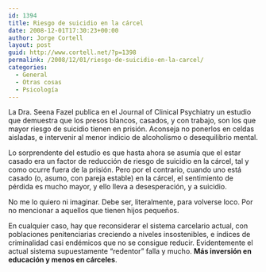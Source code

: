 ```yaml
---
id: 1394
title: Riesgo de suicidio en la cárcel
date: 2008-12-01T17:30:23+00:00
author: Jorge Cortell
layout: post
guid: http://www.cortell.net/?p=1398
permalink: /2008/12/01/riesgo-de-suicidio-en-la-carcel/
categories:
  - General
  - Otras cosas
  - Psicología
---
```

La Dra. Seena Fazel publica en el Journal of Clinical Psychiatry un estudio que demuestra que los presos blancos, casados, y con trabajo, son los que mayor riesgo de suicidio tienen en prisión. Aconseja no ponerlos en celdas aisladas, e intervenir al menor indicio de alcoholismo o desequilibrio mental.
  
Lo sorprendente del estudio es que hasta ahora se asumía que el estar casado era un factor de reducción de riesgo de suicidio en la cárcel, tal y como ocurre fuera de la prisión. Pero por el contrario, cuando uno está casado (o, asumo, con pareja estable) en la cárcel, el sentimiento de pérdida es mucho mayor, y ello lleva a desesperación, y a suicidio.

No me lo quiero ni imaginar. Debe ser, literalmente, para volverse loco. Por no mencionar a aquellos que tienen hijos pequeños.

En cualquier caso, hay que reconsiderar el sistema carcelario actual, con poblaciones penitenciarias creciendo a niveles insostenibles, e índices de criminalidad casi endémicos que no se consigue reducir. Evidentemente el actual sistema supuestamente &#8220;redentor&#8221; falla y mucho. **Más inversión en educación y menos en cárceles**.
